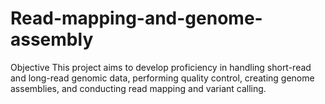 # Read-mapping-and-genome-assembly
Objective
This project aims to develop proficiency in handling short-read and long-read genomic data, performing quality control, creating genome assemblies, and conducting read mapping and variant calling.
